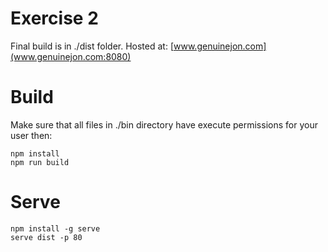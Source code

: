 # Exercise 2

Final build is in ./dist folder.
Hosted at: [www.genuinejon.com](www.genuinejon.com:8080)

# Build
Make sure that all files in ./bin directory have execute permissions for your user
then:
```
npm install
npm run build
```

# Serve
```
npm install -g serve
serve dist -p 80
```
